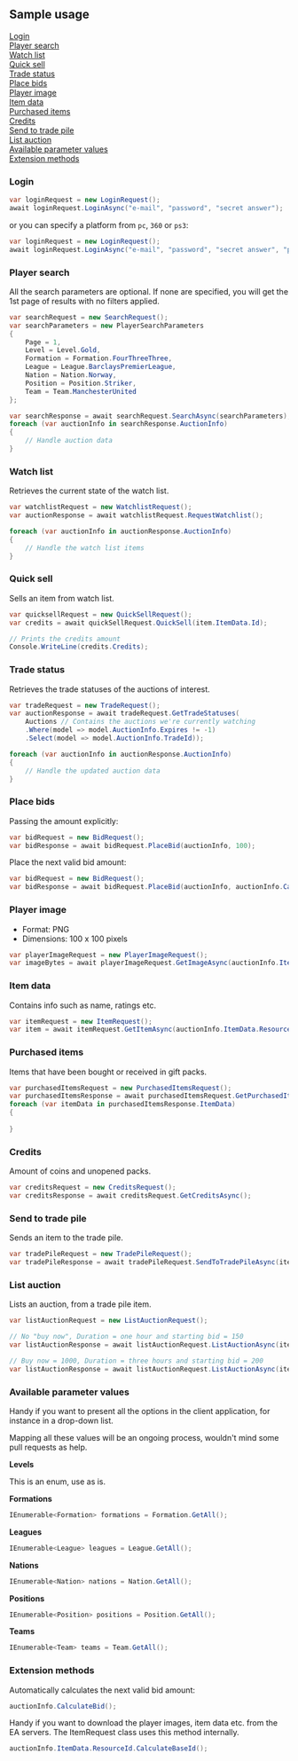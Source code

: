 ## Sample usage

[Login](https://github.com/trydis/Fifa-Ultimate-Team-2013-Toolkit#login)  
[Player search](https://github.com/trydis/Fifa-Ultimate-Team-2013-Toolkit#player-search)  
[Watch list](https://github.com/trydis/Fifa-Ultimate-Team-2013-Toolkit#watch-list)  
[Quick sell](https://github.com/trydis/Fifa-Ultimate-Team-2013-Toolkit#quick-sell)  
[Trade status](https://github.com/trydis/Fifa-Ultimate-Team-2013-Toolkit#trade-status)  
[Place bids](https://github.com/trydis/Fifa-Ultimate-Team-2013-Toolkit#place-bids)  
[Player image](https://github.com/trydis/Fifa-Ultimate-Team-2013-Toolkit#player-image)  
[Item data](https://github.com/trydis/Fifa-Ultimate-Team-2013-Toolkit#item-data)  
[Purchased items](https://github.com/trydis/Fifa-Ultimate-Team-2013-Toolkit#purchased-items)  
[Credits](https://github.com/trydis/Fifa-Ultimate-Team-2013-Toolkit#credits)  
[Send to trade pile](https://github.com/trydis/Fifa-Ultimate-Team-2013-Toolkit#send-to-trade-pile)  
[List auction](https://github.com/trydis/Fifa-Ultimate-Team-2013-Toolkit#list-auction)  
[Available parameter values](https://github.com/trydis/Fifa-Ultimate-Team-2013-Toolkit#available-parameter-values)  
[Extension methods](https://github.com/trydis/Fifa-Ultimate-Team-2013-Toolkit#extension-methods)  

### Login

```csharp
var loginRequest = new LoginRequest();
await loginRequest.LoginAsync("e-mail", "password", "secret answer");
```

or you can specify a platform from `pc`, `360` or `ps3`:

```csharp
var loginRequest = new LoginRequest();
await loginRequest.LoginAsync("e-mail", "password", "secret answer", "pc");
```

### Player search

All the search parameters are optional. If none are specified, you will get the 1st page of results with no filters applied.

```csharp
var searchRequest = new SearchRequest();
var searchParameters = new PlayerSearchParameters
{
    Page = 1,
    Level = Level.Gold,
    Formation = Formation.FourThreeThree,
    League = League.BarclaysPremierLeague,
    Nation = Nation.Norway,
    Position = Position.Striker,
    Team = Team.ManchesterUnited
};

var searchResponse = await searchRequest.SearchAsync(searchParameters);
foreach (var auctionInfo in searchResponse.AuctionInfo)
{
	// Handle auction data
}
```

### Watch list

Retrieves the current state of the watch list.

```csharp
var watchlistRequest = new WatchlistRequest();
var auctionResponse = await watchlistRequest.RequestWatchlist();

foreach (var auctionInfo in auctionResponse.AuctionInfo)
{
	// Handle the watch list items
}
```

### Quick sell

Sells an item from watch list.

```csharp
var quicksellRequest = new QuickSellRequest();
var credits = await quickSellRequest.QuickSell(item.ItemData.Id);

// Prints the credits amount
Console.WriteLine(credits.Credits);
```

### Trade status

Retrieves the trade statuses of the auctions of interest.

```csharp
var tradeRequest = new TradeRequest();
var auctionResponse = await tradeRequest.GetTradeStatuses(
    Auctions // Contains the auctions we're currently watching
    .Where(model => model.AuctionInfo.Expires != -1)
    .Select(model => model.AuctionInfo.TradeId));

foreach (var auctionInfo in auctionResponse.AuctionInfo)
{
	// Handle the updated auction data
}
```

### Place bids

Passing the amount explicitly:

```csharp
var bidRequest = new BidRequest();
var bidResponse = await bidRequest.PlaceBid(auctionInfo, 100);
```

Place the next valid bid amount:

```csharp
var bidRequest = new BidRequest();
var bidResponse = await bidRequest.PlaceBid(auctionInfo, auctionInfo.CalculateBid());
```

### Player image

- Format: PNG
- Dimensions: 100 x 100 pixels

```csharp
var playerImageRequest = new PlayerImageRequest();
var imageBytes = await playerImageRequest.GetImageAsync(auctionInfo.ItemData.ResourceId);
```

### Item data

Contains info such as name, ratings etc.

```csharp
var itemRequest = new ItemRequest();
var item = await itemRequest.GetItemAsync(auctionInfo.ItemData.ResourceId);
```

### Purchased items

Items that have been bought or received in gift packs.

```csharp
var purchasedItemsRequest = new PurchasedItemsRequest();
var purchasedItemsResponse = await purchasedItemsRequest.GetPurchasedItemsAsync();
foreach (var itemData in purchasedItemsResponse.ItemData)
{
    
}
```

### Credits

Amount of coins and unopened packs.

```csharp
var creditsRequest = new CreditsRequest();
var creditsResponse = await creditsRequest.GetCreditsAsync();
```

### Send to trade pile

Sends an item to the trade pile.

```csharp
var tradePileRequest = new TradePileRequest();
var tradePileResponse = await tradePileRequest.SendToTradePileAsync(itemData);
```

### List auction

Lists an auction, from a trade pile item.

```csharp
var listAuctionRequest = new ListAuctionRequest();

// No "buy now", Duration = one hour and starting bid = 150
var listAuctionResponse = await listAuctionRequest.ListAuctionAsync(itemData.Id);

// Buy now = 1000, Duration = three hours and starting bid = 200
var listAuctionResponse = await listAuctionRequest.ListAuctionAsync(itemData.Id, 1000, AuctionDuration.ThreeHours, 200);
```

### Available parameter values

Handy if you want to present all the options in the client application, for instance in a drop-down list.

Mapping all these values will be an ongoing process, wouldn't mind some pull requests as help.

**Levels**

This is an enum, use as is.

**Formations**
```csharp
IEnumerable<Formation> formations = Formation.GetAll();
```

**Leagues**
```csharp
IEnumerable<League> leagues = League.GetAll();
```

**Nations**
```csharp
IEnumerable<Nation> nations = Nation.GetAll();
```

**Positions**
```csharp
IEnumerable<Position> positions = Position.GetAll();
```

**Teams**
```csharp
IEnumerable<Team> teams = Team.GetAll();
```

### Extension methods

Automatically calculates the next valid bid amount:

```csharp
auctionInfo.CalculateBid();
```

Handy if you want to download the player images, item data etc. from the EA servers. The ItemRequest class uses this method internally.

```csharp
auctionInfo.ItemData.ResourceId.CalculateBaseId();
```
